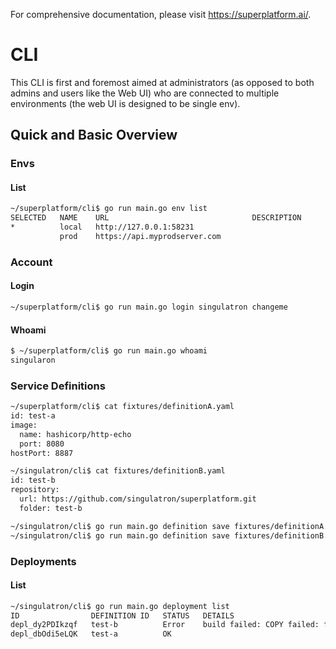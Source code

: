 For comprehensive documentation, please visit https://superplatform.ai/.

# CLI

This CLI is first and foremost aimed at administrators (as opposed to both admins and users like the Web UI) who are connected to multiple environments (the web UI is designed to be single env).

## Quick and Basic Overview

### Envs

#### List

```sh
~/superplatform/cli$ go run main.go env list
SELECTED   NAME    URL                                DESCRIPTION
*          local   http://127.0.0.1:58231
           prod    https://api.myprodserver.com
```

### Account

#### Login

```sh
~/superplatform/cli$ go run main.go login singulatron changeme
```

#### Whoami

```sh
$ ~/superplatform/cli$ go run main.go whoami
singularon
```

### Service Definitions

```sh
~/superplatform/cli$ cat fixtures/definitionA.yaml
id: test-a
image:
  name: hashicorp/http-echo
  port: 8080
hostPort: 8887

~/singulatron/cli$ cat fixtures/definitionB.yaml
id: test-b
repository:
  url: https://github.com/singulatron/superplatform.git
  folder: test-b

~/singulatron/cli$ go run main.go definition save fixtures/definitionA.yaml
~/singulatron/cli$ go run main.go definition save fixtures/definitionB.yaml
```

### Deployments

#### List

```sh
~/singulatron/cli$ go run main.go deployment list
ID                DEFINITION ID   STATUS   DETAILS
depl_dy2PDIkzqf   test-b          Error    build failed: COPY failed: file not found in build context or excluded by…
depl_dbOdi5eLQK   test-a          OK  
```
